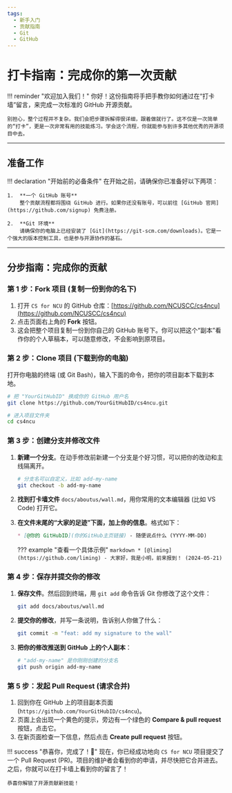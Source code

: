 ```yaml
---
tags:
  - 新手入门
  - 贡献指南
  - Git
  - GitHub
---
```


# 打卡指南：完成你的第一次贡献

!!! reminder "欢迎加入我们！"
    你好！这份指南将手把手教你如何通过在“打卡墙”留言，来完成一次标准的 GitHub 开源贡献。

    别担心，整个过程并不复杂。我们会把步骤拆解得很详细，跟着做就行了。这不仅是一次简单的“打卡”，更是一次非常有用的技能练习。学会这个流程，你就能参与到许多其他优秀的开源项目中去。

---

## 准备工作

!!! declaration "开始前的必备条件"
    在开始之前，请确保你已准备好以下两项：

    1.  **一个 GitHub 账号**
        整个贡献流程都将围绕 GitHub 进行。如果你还没有账号，可以前往 [GitHub 官网](https://github.com/signup) 免费注册。

    2.  **Git 环境**
        请确保你的电脑上已经安装了 [Git](https://git-scm.com/downloads)。它是一个强大的版本控制工具，也是参与开源协作的基石。

---

## 分步指南：完成你的贡献

### 第 1 步：Fork 项目 (复制一份到你的名下)

1.  打开 `CS for NCU` 的 GitHub 仓库：[https://github.com/NCUSCC/cs4ncu](https://github.com/NCUSCC/cs4ncu)
2.  点击页面右上角的 **Fork** 按钮。
3.  这会把整个项目复制一份到你自己的 GitHub 账号下。你可以把这个“副本”看作你的个人草稿本，可以随意修改，不会影响到原项目。

### 第 2 步：Clone 项目 (下载到你的电脑)

打开你电脑的终端 (或 Git Bash)，输入下面的命令，把你的项目副本下载到本地。

```bash title="在终端中执行"
# 把 "YourGitHubID" 换成你的 GitHub 用户名
git clone https://github.com/YourGitHubID/cs4ncu.git

# 进入项目文件夹
cd cs4ncu
```

### 第 3 步：创建分支并修改文件

1.  **新建一个分支**。在动手修改前新建一个分支是个好习惯，可以把你的改动和主线隔离开。

    ```bash title="在终端中执行"
    # 分支名可以自定义，比如 add-my-name
    git checkout -b add-my-name
    ```

2.  **找到打卡墙文件** `docs/aboutus/wall.md`，用你常用的文本编辑器 (比如 VS Code) 打开它。

3.  **在文件末尾的“大家的足迹”下面，加上你的信息**。格式如下：

    ```markdown title="docs/aboutus/wall.md"
    * [@你的 GitHubID](你的GitHub主页链接) - 随便说点什么 (YYYY-MM-DD)
    ```

    ??? example "查看一个具体示例"
        ```markdown
        * [@liming](https://github.com/liming) - 大家好，我是小明，前来报到！ (2024-05-21)
        ```

### 第 4 步：保存并提交你的修改

1.  **保存文件**。然后回到终端，用 `git add` 命令告诉 Git 你修改了这个文件：

    ```bash title="在终端中执行"
    git add docs/aboutus/wall.md
    ```

2.  **提交你的修改**，并写一条说明，告诉别人你做了什么：

    ```bash title="在终端中执行"
    git commit -m "feat: add my signature to the wall"
    ```

3.  **把你的修改推送到 GitHub 上的个人副本**：

    ```bash title="在终端中执行"
    # "add-my-name" 是你刚刚创建的分支名
    git push origin add-my-name
    ```

### 第 5 步：发起 Pull Request (请求合并)

1.  回到你在 GitHub 上的项目副本页面 (`https://github.com/YourGitHubID/cs4ncu`)。
2.  页面上会出现一个黄色的提示，旁边有一个绿色的 **Compare & pull request** 按钮，点击它。
3.  在新页面检查一下信息，然后点击 **Create pull request** 按钮。

!!! success "恭喜你，完成了！🎉"
    现在，你已经成功地向 `CS for NCU` 项目提交了一个 Pull Request (PR)。项目的维护者会看到你的申请，并尽快把它合并进去。之后，你就可以在打卡墙上看到你的留言了！

    恭喜你解锁了开源贡献新技能！
